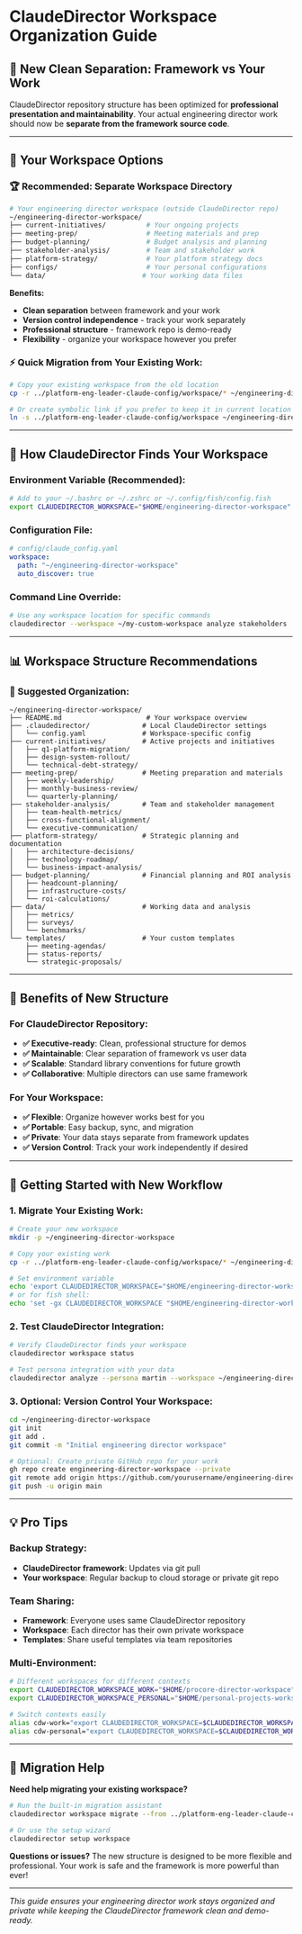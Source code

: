 # ClaudeDirector Workspace Organization Guide

## 🎯 **New Clean Separation: Framework vs Your Work**

ClaudeDirector repository structure has been optimized for **professional presentation and maintainability**. Your actual engineering director work should now be **separate from the framework source code**.

---

## 📂 **Your Workspace Options**

### **🏆 Recommended: Separate Workspace Directory**

```bash
# Your engineering director workspace (outside ClaudeDirector repo)
~/engineering-director-workspace/
├── current-initiatives/          # Your ongoing projects
├── meeting-prep/                 # Meeting materials and prep
├── budget-planning/              # Budget analysis and planning
├── stakeholder-analysis/         # Team and stakeholder work
├── platform-strategy/            # Your platform strategy docs
├── configs/                      # Your personal configurations
└── data/                        # Your working data files
```

**Benefits:**
- **Clean separation** between framework and your work
- **Version control independence** - track your work separately
- **Professional structure** - framework repo is demo-ready
- **Flexibility** - organize your workspace however you prefer

### **⚡ Quick Migration from Your Existing Work:**

```bash
# Copy your existing workspace from the old location
cp -r ../platform-eng-leader-claude-config/workspace/* ~/engineering-director-workspace/

# Or create symbolic link if you prefer to keep it in current location
ln -s ../platform-eng-leader-claude-config/workspace ~/engineering-director-workspace
```

---

## 🔧 **How ClaudeDirector Finds Your Workspace**

### **Environment Variable (Recommended):**
```bash
# Add to your ~/.bashrc or ~/.zshrc or ~/.config/fish/config.fish
export CLAUDEDIRECTOR_WORKSPACE="$HOME/engineering-director-workspace"
```

### **Configuration File:**
```yaml
# config/claude_config.yaml
workspace:
  path: "~/engineering-director-workspace"
  auto_discover: true
```

### **Command Line Override:**
```bash
# Use any workspace location for specific commands
claudedirector --workspace ~/my-custom-workspace analyze stakeholders
```

---

## 📊 **Workspace Structure Recommendations**

### **📁 Suggested Organization:**

```
~/engineering-director-workspace/
├── README.md                     # Your workspace overview
├── .claudedirector/             # Local ClaudeDirector settings
│   └── config.yaml              # Workspace-specific config
├── current-initiatives/         # Active projects and initiatives
│   ├── q1-platform-migration/
│   ├── design-system-rollout/
│   └── technical-debt-strategy/
├── meeting-prep/                # Meeting preparation and materials
│   ├── weekly-leadership/
│   ├── monthly-business-review/
│   └── quarterly-planning/
├── stakeholder-analysis/        # Team and stakeholder management
│   ├── team-health-metrics/
│   ├── cross-functional-alignment/
│   └── executive-communication/
├── platform-strategy/           # Strategic planning and documentation
│   ├── architecture-decisions/
│   ├── technology-roadmap/
│   └── business-impact-analysis/
├── budget-planning/             # Financial planning and ROI analysis
│   ├── headcount-planning/
│   ├── infrastructure-costs/
│   └── roi-calculations/
├── data/                        # Working data and analysis
│   ├── metrics/
│   ├── surveys/
│   └── benchmarks/
└── templates/                   # Your custom templates
    ├── meeting-agendas/
    ├── status-reports/
    └── strategic-proposals/
```

---

## 🎯 **Benefits of New Structure**

### **For ClaudeDirector Repository:**
- **✅ Executive-ready**: Clean, professional structure for demos
- **✅ Maintainable**: Clear separation of framework vs user data
- **✅ Scalable**: Standard library conventions for future growth
- **✅ Collaborative**: Multiple directors can use same framework

### **For Your Workspace:**
- **✅ Flexible**: Organize however works best for you
- **✅ Portable**: Easy backup, sync, and migration
- **✅ Private**: Your data stays separate from framework updates
- **✅ Version Control**: Track your work independently if desired

---

## 🚀 **Getting Started with New Workflow**

### **1. Migrate Your Existing Work:**
```bash
# Create your new workspace
mkdir -p ~/engineering-director-workspace

# Copy your existing work
cp -r ../platform-eng-leader-claude-config/workspace/* ~/engineering-director-workspace/

# Set environment variable
echo 'export CLAUDEDIRECTOR_WORKSPACE="$HOME/engineering-director-workspace"' >> ~/.bashrc
# or for fish shell:
echo 'set -gx CLAUDEDIRECTOR_WORKSPACE "$HOME/engineering-director-workspace"' >> ~/.config/fish/config.fish
```

### **2. Test ClaudeDirector Integration:**
```bash
# Verify ClaudeDirector finds your workspace
claudedirector workspace status

# Test persona integration with your data
claudedirector analyze --persona martin --workspace ~/engineering-director-workspace
```

### **3. Optional: Version Control Your Workspace:**
```bash
cd ~/engineering-director-workspace
git init
git add .
git commit -m "Initial engineering director workspace"

# Optional: Create private GitHub repo for your work
gh repo create engineering-director-workspace --private
git remote add origin https://github.com/yourusername/engineering-director-workspace.git
git push -u origin main
```

---

## 💡 **Pro Tips**

### **Backup Strategy:**
- **ClaudeDirector framework**: Updates via git pull
- **Your workspace**: Regular backup to cloud storage or private git repo

### **Team Sharing:**
- **Framework**: Everyone uses same ClaudeDirector repository
- **Workspace**: Each director has their own private workspace
- **Templates**: Share useful templates via team repositories

### **Multi-Environment:**
```bash
# Different workspaces for different contexts
export CLAUDEDIRECTOR_WORKSPACE_WORK="$HOME/procore-director-workspace"
export CLAUDEDIRECTOR_WORKSPACE_PERSONAL="$HOME/personal-projects-workspace"

# Switch contexts easily
alias cdw-work="export CLAUDEDIRECTOR_WORKSPACE=$CLAUDEDIRECTOR_WORKSPACE_WORK"
alias cdw-personal="export CLAUDEDIRECTOR_WORKSPACE=$CLAUDEDIRECTOR_WORKSPACE_PERSONAL"
```

---

## 🔧 **Migration Help**

**Need help migrating your existing workspace?**

```bash
# Run the built-in migration assistant
claudedirector workspace migrate --from ../platform-eng-leader-claude-config/workspace

# Or use the setup wizard
claudedirector setup workspace
```

**Questions or issues?** The new structure is designed to be more flexible and professional. Your work is safe and the framework is more powerful than ever!

---

*This guide ensures your engineering director work stays organized and private while keeping the ClaudeDirector framework clean and demo-ready.*
